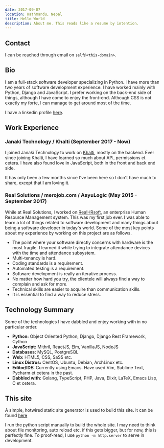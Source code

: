 ```yaml
---
date: 2017-09-07
location: Kathmandu, Nepal
title: Hello World
description: About me. This reads like a resume by intention.
---
```


## Contact
I can be reached through email on `self@<this-domain>`.


## Bio
I am a full-stack software developer specializing in Python. I have
more than two years of software development experience. I have worked
mainly with Python, Django and JavaScript. I prefer working on the
back-end side of things, although I have come to enjoy the front-end.
Although CSS is not exactly my forte, I can manage to get around most
of the time.

I have a linkedin profile [here](https://www.linkedin.com/in/keshabpaudel/).


## Work Experience

### Janaki Technology / Khalti (September 2017 - Now)
I joined Janaki Technology to work on [Khalti](https://khalti.com/),
mostly on the backend. Ever since joining Khalti, I have learned so
much about API, permissions et cetera. I have also found love in
JavaScript, both in the front and back end side.

It has only been a few months since I've been here so I don't have
much to share, except that I am loving it.


### Real Solutions / merojob.com / AayuLogic (May 2015 - September 2017)
While at Real Solutions, I worked on
[RealHRsoft](http://realhrsoft.com), an enterprise Human Resource
Management system. This was my first job ever. I was able to learn a
lot of things related to software development and many things about
being a software developer in today's world. Some of the most key
points about my experience by working on this project are as follows.

* The point where your software directly concerns with hardware is the
  most fragile. I learned it while trying to integrate attendance
  devices with the time and attendance subsystem.
* Multi-tenancy is hard.
* Coding standards is a requirement.
* Automated testing is a requirement.
* Software development is really an iterative process.
* No matter how hard you try, the clientele will always find a way to
  complain and ask for more.
* Technical skills are easier to acquire than communication skills.
* It is essential to find a way to reduce stress.


## Technology Summary
Some of the technologies I have dabbled and enjoy working with in no
particular order.

* **Python:** Object Oriented Python, Django, Django Rest Framework,
  Cython
* **JavaScript:** Mithril, ReactJS, Elm, VanillaJS, NodeJS
* **Databases:** MySQL, PostgreSQL
* **Web:** HTML5, CSS, SaSS etc.
* **Linux Distros:** CentOS, Ubuntu, Debian, ArchLinux etc.
* **Editor/IDE:** Currently using Emacs. Have used Vim, Sublime Text,
  Pycharm et cetera in the past.
* **Dabbled with:** Golang, TypeScript, PHP, Java, Elixir, LaTeX,
  Emacs Lisp, C et cetera.

## This site
A simple, hotwired static site generator is used to build this site.
It can be found
[here](https://github.com/poudel/poudel.github.io/blob/master/build.py)

I run the python script manually to build the whole site. I may need
to think about file monitoring, auto reload etc. if this gets bigger,
but for now, this is perfectly fine. To proof-read, I use `python -m
http.server` to serve in development.
